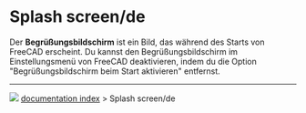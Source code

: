 # Splash screen/de
Der **Begrüßungsbildschirm** ist ein Bild, das während des Starts von FreeCAD erscheint. Du kannst den Begrüßungsbildschirm im Einstellungsmenü von FreeCAD deaktivieren, indem du die Option \"Begrüßungsbildschirm beim Start aktivieren\" entfernst.



---
![](images/Right_arrow.png) [documentation index](../README.md) > Splash screen/de
